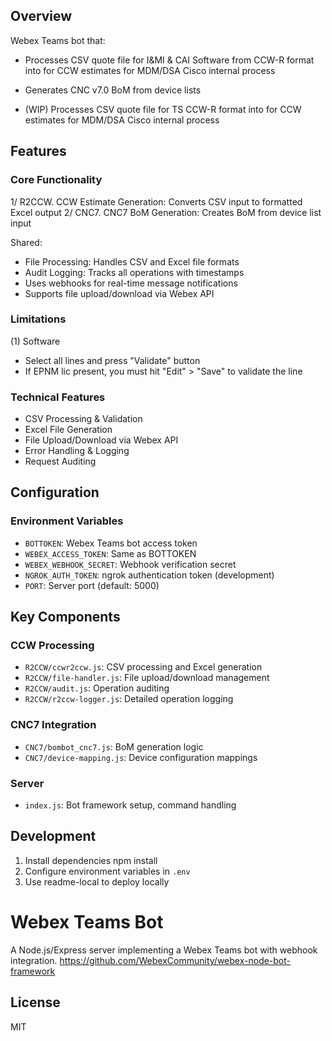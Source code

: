## Overview

Webex Teams bot that:
- Processes CSV quote file for I&MI & CAI Software from CCW-R format into for CCW estimates for MDM/DSA Cisco internal process
- Generates CNC v7.0 BoM from device lists

- (WIP) Processes CSV quote file for TS CCW-R format into for CCW estimates for MDM/DSA Cisco internal process

## Features

### Core Functionality
1/ R2CCW. CCW Estimate Generation: Converts CSV input to formatted Excel output
2/ CNC7. CNC7 BoM Generation: Creates BoM from device list input

Shared:
- File Processing: Handles CSV and Excel file formats
- Audit Logging: Tracks all operations with timestamps
- Uses webhooks for real-time message notifications
- Supports file upload/download via Webex API

### Limitations

(1) Software
- Select all lines and press "Validate" button
- If EPNM lic present, you must hit "Edit" > "Save" to validate the line


### Technical Features
- CSV Processing & Validation
- Excel File Generation
- File Upload/Download via Webex API
- Error Handling & Logging
- Request Auditing

## Configuration

### Environment Variables
- `BOTTOKEN`: Webex Teams bot access token
- `WEBEX_ACCESS_TOKEN`: Same as BOTTOKEN
- `WEBEX_WEBHOOK_SECRET`: Webhook verification secret
- `NGROK_AUTH_TOKEN`: ngrok authentication token (development)
- `PORT`: Server port (default: 5000)

## Key Components

### CCW Processing
- `R2CCW/ccwr2ccw.js`: CSV processing and Excel generation
- `R2CCW/file-handler.js`: File upload/download management
- `R2CCW/audit.js`: Operation auditing
- `R2CCW/r2ccw-logger.js`: Detailed operation logging

### CNC7 Integration
- `CNC7/bombot_cnc7.js`: BoM generation logic
- `CNC7/device-mapping.js`: Device configuration mappings

### Server
- `index.js`: Bot framework setup, command handling






## Development

1. Install dependencies
npm install
2. Configure environment variables in `.env`
3. Use readme-local to deploy locally

# Webex Teams Bot
A Node.js/Express server implementing a Webex Teams bot with webhook integration.
https://github.com/WebexCommunity/webex-node-bot-framework

## License
MIT


